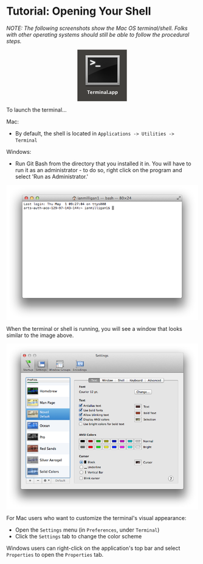 # Tutorial: Opening Your Shell

*NOTE: The following screenshots show the Mac OS terminal/shell. Folks with other operating systems should still be able to follow the procedural steps.*

<p align="center"><img align="center" src="https://github.com/kwaldenphd/computer-interfaces/blob/main/images/Fig_A1.png?raw=true" alt="Image of Mac Shell icon"></p>
 
To launch the terminal...

Mac:
- By default, the shell is located in `Applications -> Utilities -> Terminal`

Windows:
- Run Git Bash from the directory that you installed it in. You will have to run it as an administrator - to do so, right click on the program and select 'Run as Administrator.'

<p align="center"><img align="center" src="https://github.com/kwaldenphd/computer-interfaces/blob/main/images/Fig_A.png?raw=true" alt="Image of Mac Shell"></p>
 
When the terminal or shell is running, you will see a window that looks similar to the image above.

<p align="center"><img align="center" src="https://github.com/kwaldenphd/computer-interfaces/blob/main/images/Fig_B.png?raw=true" alt="Image of Mac terminal settings"></p>
 
For Mac users who want to customize the terminal's visual appearance:
- Open the `Settings` menu (in `Preferences`, under `Terminal`)
- Click the `Settings` tab to change the color scheme

Windows users can right-click on the application's top bar and select `Properties` to open the `Properties` tab.